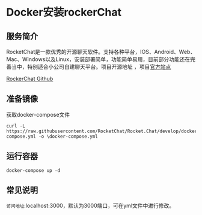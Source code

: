 # Docker安装rockerChat #
## 服务简介 ##
RocketChat是一款优秀的开源聊天软件。支持各种平台，IOS、Android、Web、Mac、Windows以及Linux，安装部署简单，功能简单易用，目前部分功能还在完善当中，特别适合小公司自建聊天平台。项目开源地址 ，项目[官方站点](https://rocket.ch)

[ RockerChat Github](https://github.com/RocketChat)
## 准备镜像 ##
获取docker-compose文件

    curl -L https://raw.githubusercontent.com/RocketChat/Rocket.Chat/develop/docker-compose.yml -o \docker-compose.yml

## 运行容器 ##
    docker-compose up -d
## 常见说明 ##
`访问地址`:localhost:3000，默认为3000端口，可在yml文件中进行修改。